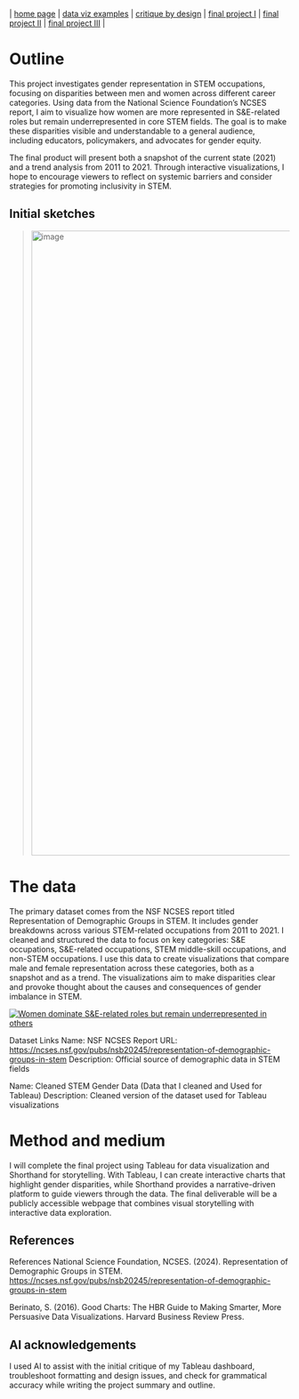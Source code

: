 | [home page](https://cmustudent.github.io/tswd-portfolio-templates/) | [data viz examples](dataviz-examples) | [critique by design](critique-by-design) | [final project I](final-project-part-one) | [final project II](final-project-part-two) | [final project III](final-project-part-three) |


# Outline
This project investigates gender representation in STEM occupations, focusing on disparities between men and women across different career categories. Using data from the National Science Foundation’s NCSES report, I aim to visualize how women are more represented in S&E-related roles but remain underrepresented in core STEM fields. The goal is to make these disparities visible and understandable to a general audience, including educators, policymakers, and advocates for gender equity.

The final product will present both a snapshot of the current state (2021) and a trend analysis from 2011 to 2021. Through interactive visualizations, I hope to encourage viewers to reflect on systemic barriers and consider strategies for promoting inclusivity in STEM.


## Initial sketches
> <img width="860" height="1124" alt="image" src="https://github.com/user-attachments/assets/c6f3a6a5-93b4-48fc-9364-37adb54a2732" />
 


# The data
The primary dataset comes from the NSF NCSES report titled Representation of Demographic Groups in STEM. It includes gender breakdowns across various STEM-related occupations from 2011 to 2021. I cleaned and structured the data to focus on key categories: S&E occupations, S&E-related occupations, STEM middle-skill occupations, and non-STEM occupations. I use this data to create visualizations that compare male and female representation across these categories, both as a snapshot and as a trend. The visualizations aim to make disparities clear and provoke thought about the causes and consequences of gender imbalance in STEM.

<div class='tableauPlaceholder' id='viz1758858390382' style='position: relative'><noscript><a href='#'><img alt='Women dominate S&amp;E-related roles but remain underrepresented in others ' src='https:&#47;&#47;public.tableau.com&#47;static&#47;images&#47;Fi&#47;FinalProject_17588583526570&#47;Sheet1&#47;1_rss.png' style='border: none' /></a></noscript><object class='tableauViz'  style='display:none;'><param name='host_url' value='https%3A%2F%2Fpublic.tableau.com%2F' /> <param name='embed_code_version' value='3' /> <param name='site_root' value='' /><param name='name' value='FinalProject_17588583526570&#47;Sheet1' /><param name='tabs' value='no' /><param name='toolbar' value='yes' /><param name='static_image' value='https:&#47;&#47;public.tableau.com&#47;static&#47;images&#47;Fi&#47;FinalProject_17588583526570&#47;Sheet1&#47;1.png' /> <param name='animate_transition' value='yes' /><param name='display_static_image' value='yes' /><param name='display_spinner' value='yes' /><param name='display_overlay' value='yes' /><param name='display_count' value='yes' /><param name='language' value='en-US' /><param name='filter' value='publish=yes' /></object></div>                <script type='text/javascript'>                    var divElement = document.getElementById('viz1758858390382');                    
 var vizElement = divElement.getElementsByTagName('object')[0];                    
 vizElement.style.width='100%';vizElement.style.height=(divElement.offsetWidth*0.75)+'px';                    
 var scriptElement = document.createElement('script');                    
 scriptElement.src = 'https://public.tableau.com/javascripts/api/viz_v1.js';                    
 vizElement.parentNode.insertBefore(scriptElement, vizElement);                
</script>

Dataset Links
Name: NSF NCSES Report
URL: https://ncses.nsf.gov/pubs/nsb20245/representation-of-demographic-groups-in-stem
Description: Official source of demographic data in STEM fields

Name: Cleaned STEM Gender Data  (Data that I cleaned and Used for Tableau)
Description: Cleaned version of the dataset used for Tableau visualizations


# Method and medium

I will complete the final project using Tableau for data visualization and Shorthand for storytelling. With Tableau, I can create interactive charts that highlight gender disparities, while Shorthand provides a narrative-driven platform to guide viewers through the data. The final deliverable will be a publicly accessible webpage that combines visual storytelling with interactive data exploration.

## References
References
National Science Foundation, NCSES. (2024). Representation of Demographic Groups in STEM. https://ncses.nsf.gov/pubs/nsb20245/representation-of-demographic-groups-in-stem

Berinato, S. (2016). Good Charts: The HBR Guide to Making Smarter, More Persuasive Data Visualizations. Harvard Business Review Press.

## AI acknowledgements
I used AI to assist with the initial critique of my Tableau dashboard, troubleshoot formatting and design issues, and check for grammatical accuracy while writing the project summary and outline. 
